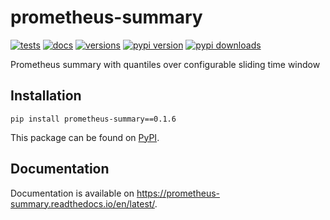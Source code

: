 # prometheus-summary
[![tests](https://github.com/RefaceAI/prometheus-summary/workflows/tests/badge.svg)](https://github.com/RefaceAI/prometheus-summary/actions/workflows/tests.yaml)
[![docs](https://app.readthedocs.org/projects/prometheus-summary/badge/?version=latest)](https://prometheus-summary.readthedocs.io/en/latest/)
[![versions](https://img.shields.io/pypi/pyversions/prometheus-summary.svg)](https://github.com/RefaceAI/prometheus-summary)
[![pypi version](https://img.shields.io/pypi/v/prometheus-summary.svg)](https://pypi.org/project/prometheus-summary/)
[![pypi downloads](https://img.shields.io/pypi/dm/prometheus-summary)](https://pypistats.org/packages/prometheus-summary)

Prometheus summary with quantiles over configurable sliding time window

## Installation
```
pip install prometheus-summary==0.1.6
```
This package can be found on [PyPI](https://pypi.org/project/prometheus-summary/).

## Documentation
Documentation is available on https://prometheus-summary.readthedocs.io/en/latest/.
